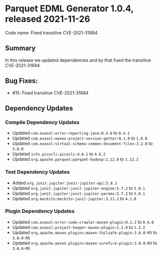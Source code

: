 # Parquet EDML Generator 1.0.4, released 2021-11-26

Code name: Fixed transitive CVE-2021-31684

## Summary

In this release we updated dependencies and by that fixed the transitive CVE-2021-31684.

## Bug Fixes:

* #15: Fixed transitive CVE-2021-31684

## Dependency Updates

### Compile Dependency Updates

* Updated `com.exasol:error-reporting-java:0.4.0` to `0.4.1`
* Updated `com.exasol:maven-project-version-getter:0.1.0` to `1.0.0`
* Updated `com.exasol:virtual-schema-common-document-files:2.2.0` to `3.0.0`
* Updated `info.picocli:picocli:4.6.1` to `4.6.2`
* Updated `org.apache.parquet:parquet-hadoop:1.12.0` to `1.12.2`

### Test Dependency Updates

* Added `org.junit.jupiter:junit-jupiter-api:5.8.1`
* Updated `org.junit.jupiter:junit-jupiter-engine:5.7.2` to `5.8.1`
* Updated `org.junit.jupiter:junit-jupiter-params:5.7.2` to `5.8.1`
* Updated `org.mockito:mockito-junit-jupiter:3.11.2` to `4.1.0`

### Plugin Dependency Updates

* Updated `com.exasol:error-code-crawler-maven-plugin:0.1.1` to `0.6.0`
* Updated `com.exasol:project-keeper-maven-plugin:1.1.0` to `1.3.2`
* Updated `org.apache.maven.plugins:maven-failsafe-plugin:3.0.0-M3` to `3.0.0-M5`
* Updated `org.apache.maven.plugins:maven-surefire-plugin:3.0.0-M3` to `3.0.0-M5`
